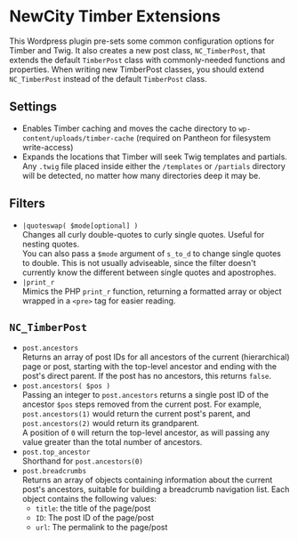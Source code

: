 # NewCity Timber Extensions

This Wordpress plugin pre-sets some common configuration options for Timber and Twig. It also
creates a new post class, `NC_TimberPost`, that extends the default `TimberPost` class with
commonly-needed functions and properties. When writing new TimberPost classes, you should extend
`NC_TimberPost` instead of the default `TimberPost` class.

## Settings

* Enables Timber caching and moves the cache directory to `wp-content/uploads/timber-cache` (required on Pantheon for filesystem write-access)
* Expands the locations that Timber will seek Twig templates and partials. Any `.twig` file placed inside either the `/templates` or `/partials` directory will be detected, no matter how many directories deep it may be.

## Filters

* `|quoteswap( $mode[optional] )`  
    Changes all curly double-quotes to curly single quotes. Useful for nesting quotes.  
    You can also pass a `$mode` argument of `s_to_d` to change single quotes to double. This is not usually
    adviseable, since the filter doesn't currently know the different between single quotes and apostrophes.
* `|print_r`  
    Mimics the PHP `print_r` function, returning a formatted array or object wrapped in a `<pre>` tag for easier reading.

## `NC_TimberPost`

* `post.ancestors`  
  Returns an array of post IDs for all ancestors of the current (hierarchical) page or post, starting with
  the top-level ancestor and ending with the post's direct parent. If the post has no ancestors, this returns `false`.
* `post.ancestors( $pos )`  
  Passing an integer to `post.ancestors` returns a single post ID of the ancestor `$pos` steps removed from
  the current post. For example, `post.ancestors(1)` would return the current post's parent, and `post.ancestors(2)`
  would return its grandparent.  
  A position of `0` will return the top-level ancestor, as will passing any value greater than the total number of
  ancestors.
* `post.top_ancestor`  
  Shorthand for `post.ancestors(0)`
* `post.breadcrumbs`  
  Returns an array of objects containing information about the current post's ancestors, suitable for building
  a breadcrumb navigation list. Each object contains the following values:
  * `title`: the title of the page/post
  * `ID`: The post ID of the page/post
  * `url`: The permalink to the page/post

